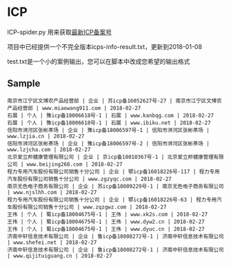 # ICP

ICP-spider.py 用来获取[最新ICP备案号](http://www.icpcha.net/newlist.php)

项目中已经提供一个不完全版本icps-info-result.txt，更新到2018-01-08

test.txt是一个小的案例输出，您可以在脚本中改成您希望的输出格式

## Sample

    南京市江宁区文博农产品经营部 | 企业 | 苏icp备16052627号-27 | 南京市江宁区文博农产品经营部 | www.miaowang911.com | 2018-02-27
    石展 | 个人 | 豫icp备18006618号-1 | 石展 | www.kanbqg.com | 2018-02-27
    石展 | 个人 | 豫icp备18006618号-1 | 石展 | www.ibiku.net | 2018-02-27
    信阳市浉河区张彬茶场 | 企业 | 豫icp备18006597号-1 | 信阳市浉河区张彬茶场 | www.lzjia.cn | 2018-02-27
    信阳市浉河区张彬茶场 | 企业 | 豫icp备18006597号-2 | 信阳市浉河区张彬茶场 | www.lzjcha.com | 2018-02-27
    北京爱立邦健康管理有限公司 | 企业 | 京icp备18010367号-1 | 北京爱立邦健康管理有限公司 | www.beijing268.com | 2018-02-27
    程力专用汽车股份有限公司销售十分公司 | 企业 | 鄂icp备16018226号-117 | 程力专用汽车股份有限公司销售十分公司 | www.zgzyqc.com | 2018-02-27
    南京无色电子商务有限公司 | 企业 | 苏icp备18009229号-1 | 南京无色电子商务有限公司 | www.njslhh.com | 2018-02-27
    程力专用汽车股份有限公司销售十分公司 | 企业 | 鄂icp备16018226号-63 | 程力专用汽车股份有限公司销售十分公司 | www.zqzgwz.com | 2018-02-27
    王伟 | 个人 | 蜀icp备18004675号-1 | 王伟 | www.xk2s.com | 2018-02-27
    王伟 | 个人 | 蜀icp备18004675号-1 | 王伟 | www.dyw2.cn | 2018-02-27
    王伟 | 个人 | 蜀icp备18004675号-1 | 王伟 | www.dyuc.cn | 2018-02-27
    济南中轩信息技术有限公司 | 企业 | 鲁icp备18008272号-1 | 济南中轩信息技术有限公司 | www.shefei.net | 2018-02-27
    济南中轩信息技术有限公司 | 企业 | 鲁icp备18008272号-1 | 济南中轩信息技术有限公司 | www.qijituiguang.cn | 2018-02-27
